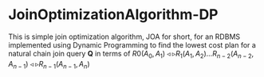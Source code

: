 # JoinOptimizationAlgorithm-DP
This is simple join optimization algorithm, JOA for short, for an RDBMS implemented using Dynamic Programming to find the lowest cost plan for a natural chain join query **Q** in terms of $R0(A_0, A_1) ◃▹ R_1(A_1, A_2) . . . R_{n−2}(A_{n−2}, A_{n−1}) ◃▹ R_{n−1}(A_{n−1}, A_n)$
